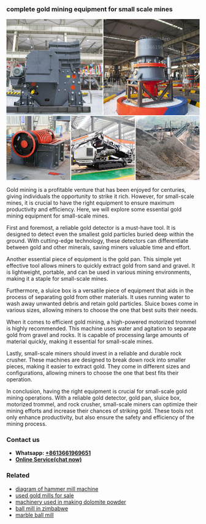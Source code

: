 <h3>complete gold mining equipment for small scale mines</h3><img src='1708497387.jpg' alt=''><p>Gold mining is a profitable venture that has been enjoyed for centuries, giving individuals the opportunity to strike it rich. However, for small-scale mines, it is crucial to have the right equipment to ensure maximum productivity and efficiency. Here, we will explore some essential gold mining equipment for small-scale mines.</p><p>First and foremost, a reliable gold detector is a must-have tool. It is designed to detect even the smallest gold particles buried deep within the ground. With cutting-edge technology, these detectors can differentiate between gold and other minerals, saving miners valuable time and effort.</p><p>Another essential piece of equipment is the gold pan. This simple yet effective tool allows miners to quickly extract gold from sand and gravel. It is lightweight, portable, and can be used in various mining environments, making it a staple for small-scale mines.</p><p>Furthermore, a sluice box is a versatile piece of equipment that aids in the process of separating gold from other materials. It uses running water to wash away unwanted debris and retain gold particles. Sluice boxes come in various sizes, allowing miners to choose the one that best suits their needs.</p><p>When it comes to efficient gold mining, a high-powered motorized trommel is highly recommended. This machine uses water and agitation to separate gold from gravel and rocks. It is capable of processing large amounts of material quickly, making it essential for small-scale mines.</p><p>Lastly, small-scale miners should invest in a reliable and durable rock crusher. These machines are designed to break down rock into smaller pieces, making it easier to extract gold. They come in different sizes and configurations, allowing miners to choose the one that best fits their operation.</p><p>In conclusion, having the right equipment is crucial for small-scale gold mining operations. With a reliable gold detector, gold pan, sluice box, motorized trommel, and rock crusher, small-scale miners can optimize their mining efforts and increase their chances of striking gold. These tools not only enhance productivity, but also ensure the safety and efficiency of the mining process.</p><h3>Contact us</h3><ul><li><strong>Whatsapp:&nbsp;<a href="https://wa.me/8613661969651">+8613661969651</a></strong></li><li><a href="https://swt.shibang-china.com/?git&amp;zhl&amp;complete gold mining equipment for small scale mines"><strong>Online Service(chat now)</strong></a></li></ul><h3>Related</h3><ul><li><a href='diagram of hammer mill machine.md'>diagram of hammer mill machine</a></li><li><a href='used gold mills for sale.md'>used gold mills for sale</a></li><li><a href='machinery used in making dolomite powder.md'>machinery used in making dolomite powder</a></li><li><a href='ball mill in zimbabwe.md'>ball mill in zimbabwe</a></li><li><a href='marble ball mill.md'>marble ball mill</a></li></ul>